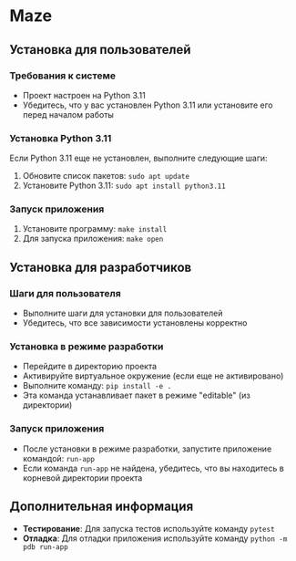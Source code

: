 # Maze

## Установка для пользователей

### Требования к системе
- Проект настроен на Python 3.11
- Убедитесь, что у вас установлен Python 3.11 или установите его перед началом работы

### Установка Python 3.11
Если Python 3.11 еще не установлен, выполните следующие шаги:
1. Обновите список пакетов: `sudo apt update`
2. Установите Python 3.11: `sudo apt install python3.11`


### Запуск приложения
1. Установите программу: `make install`
2. Для запуска приложения: `make open`

## Установка для разработчиков

### Шаги для пользователя
- Выполните шаги для установки для пользователей
- Убедитесь, что все зависимости установлены корректно

### Установка в режиме разработки
- Перейдите в директорию проекта
- Активируйте виртуальное окружение (если еще не активировано)
- Выполните команду: `pip install -e .`
- Эта команда устанавливает пакет в режиме "editable" (из директории)

### Запуск приложения
- После установки в режиме разработки, запустите приложение командой: `run-app`
- Если команда `run-app` не найдена, убедитесь, что вы находитесь в корневой директории проекта

## Дополнительная информация

- **Тестирование**: Для запуска тестов используйте команду `pytest`
- **Отладка**: Для отладки приложения используйте команду `python -m pdb run-app`

